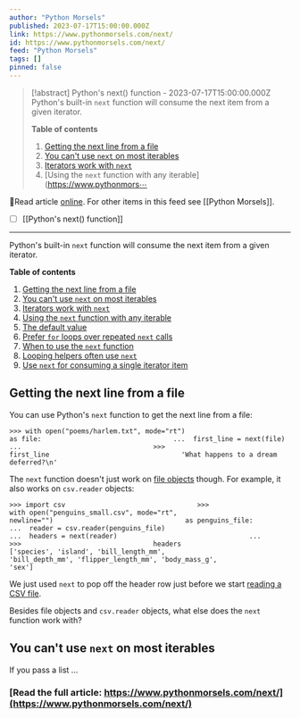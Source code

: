 ```yaml
---
author: "Python Morsels"
published: 2023-07-17T15:00:00.000Z
link: https://www.pythonmorsels.com/next/
id: https://www.pythonmorsels.com/next/
feed: "Python Morsels"
tags: []
pinned: false
---
```

> [!abstract] Python's next() function - 2023-07-17T15:00:00.000Z
> Python's built-in `next` function will consume the next item from a given iterator.
> 
> **Table of contents**
> 
> 1. [Getting the next line from a file](https://www.pythonmorsels.com/next/#getting-the-next-line-from-a-file)
> 2. [You can't use `next` on most iterables](https://www.pythonmorsels.com/next/#you-cant-use-next-on-most-iterables)
> 3. [Iterators work with `next`](https://www.pythonmorsels.com/next/#iterators-work-with-next)
> 4. [Using the `next` function with any iterable](https://www.pythonmors⋯

🔗Read article [online](https://www.pythonmorsels.com/next/). For other items in this feed see [[Python Morsels]].

- [ ] [[Python's next() function]]
- - -
Python's built-in `next` function will consume the next item from a given iterator.

**Table of contents**

1. [Getting the next line from a file](https://www.pythonmorsels.com/next/#getting-the-next-line-from-a-file)
2. [You can't use `next` on most iterables](https://www.pythonmorsels.com/next/#you-cant-use-next-on-most-iterables)
3. [Iterators work with `next`](https://www.pythonmorsels.com/next/#iterators-work-with-next)
4. [Using the `next` function with any iterable](https://www.pythonmorsels.com/next/#using-the-next-function-with-any-iterable)
5. [The default value](https://www.pythonmorsels.com/next/#the-default-value)
6. [Prefer `for` loops over repeated `next` calls](https://www.pythonmorsels.com/next/#prefer-for-loops-over-repeated-next-calls)
7. [When to use the `next` function](https://www.pythonmorsels.com/next/#when-to-use-the-next-function)
8. [Looping helpers often use `next`](https://www.pythonmorsels.com/next/#looping-helpers-often-use-next)
9. [Use `next` for consuming a single iterator item](https://www.pythonmorsels.com/next/#use-next-for-consuming-a-single-iterator-item)

## Getting the next line from a file

You can use Python's `next` function to get the next line from a file:

`>>> with open("poems/harlem.txt", mode="rt")                                 as file:                                 ...  first_line = next(file)                                 ...                                 >>>                                 first_line                                 'What happens to a dream                                 deferred?\n'`
                                

The `next` function doesn't just work on [file objects](https://www.pythonmorsels.com/terms/#file-object) though. For example, it also works on `csv.reader` objects:

`>>> import csv                                 >>>                                 with open("penguins_small.csv", mode="rt",                                 newline="")                                 as penguins_file:                                 ...  reader = csv.reader(penguins_file)                                 ...  headers = next(reader)                                 ...                                 >>>                                 headers                                 ['species', 'island', 'bill_length_mm',                                 'bill_depth_mm', 'flipper_length_mm', 'body_mass_g',                                 'sex']`
                                

We just used `next` to pop off the header row just before we start [reading a CSV file](https://www.pythonmorsels.com/csv-reading/).

Besides file objects and `csv.reader` objects, what else does the `next` function work with?

## You can't use `next` on most iterables

If you pass a list …

### [Read the full article: https://www.pythonmorsels.com/next/](https://www.pythonmorsels.com/next/)
